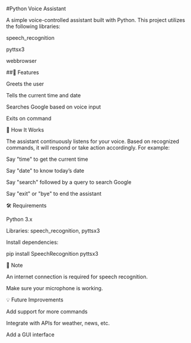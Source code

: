 #Python Voice Assistant

A simple voice-controlled assistant built with Python. This project utilizes the following libraries:

speech_recognition

pyttsx3

webbrowser

##🔧 Features

Greets the user

Tells the current time and date

Searches Google based on voice input

Exits on command

🚀 How It Works

The assistant continuously listens for your voice. Based on recognized commands, it will respond or take action accordingly. For example:

Say "time" to get the current time

Say "date" to know today’s date

Say "search" followed by a query to search Google

Say "exit" or "bye" to end the assistant

🛠️ Requirements

Python 3.x

Libraries: speech_recognition, pyttsx3

Install dependencies:

pip install SpeechRecognition pyttsx3

📌 Note

An internet connection is required for speech recognition.

Make sure your microphone is working.

💡 Future Improvements

Add support for more commands

Integrate with APIs for weather, news, etc.

Add a GUI interface
